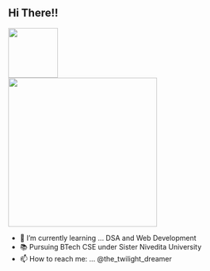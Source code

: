  <h2>Hi There!!</h2> <img src= "https://media.giphy.com/media/JblHbHS69jNF0bnGgL/giphy.gif" width="100">
  <div>
  <right>
    <img src="https://media.giphy.com/media/M4NykXxUE0HAcK7UJ6/giphy.gif" width="300">
  </right>
  </div>
  
- 🌱 I’m currently learning ... DSA and Web Development
- 📚 Pursuing BTech CSE under Sister Nivedita University
- 📫 How to reach me: ... @the_twilight_dreamer
